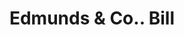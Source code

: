 ---
doi: 10.7916/D8PR9704
date_other: '1860'
date_other_textual: 1860-1869
form: printed ephemera
genre:
- Invoices
name:
- Edmunds & Co.
object_in_context_url: https://biggert.cul.columbia.edu/items/view/ave_biggert_00768
subject_hierarchical_geographic:
- Concord, New Hampshire, United States
subject_name:
- Edmunds & Co.
title: Edmunds & Co.. Bill
sort_title: Edmunds & Co.. Bill
call_number: ave_biggert_00768
coordinates:
- 43.20666666666667,-71.53805555555556
pid: ave_biggert_00768
identifiers: ave_biggert_00768
permalink: /biggert/ave_biggert_00768/
layout: iiif-image-page
---